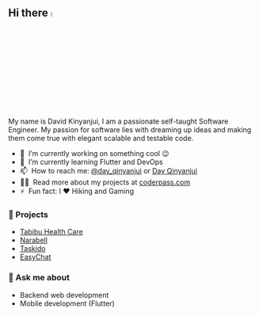 ## Hi there <a href="https://www.coderpass.herokuapp.com/"><img src="https://media.giphy.com/media/hvRJCLFzcasrR4ia7z/giphy.gif" width="5%"></a>

My name is David Kinyanjui, I am a passionate self-taught Software Engineer. My passion for software lies with dreaming up ideas and making them come true with elegant scalable and testable code.

- 🔭 &nbsp;I’m currently working on something cool :wink:
- 🌱 &nbsp;I’m currently learning Flutter and DevOps
- 📫 &nbsp;How to reach me: [@day_qinyanjui](https://twitter.com/day_qinyanjui) or <a rel="me" href="mailto:davidkinyanjui052@gmail.com">Day Qinyanjui</a>
- 👨‍💻 &nbsp;Read more about my projects at [coderpass.com](https://day-lemon.vercel.app/)
- ⚡ &nbsp;Fun fact: I :heart: Hiking and Gaming

### 🚀 Projects
- [Tabibu Health Care](https://github.com/qinyanjuidavid/Tabibu-Health-Care)
- [Narabell](https://github.com/qinyanjuidavid/Narabell)
- [Taskido](https://github.com/qinyanjuidavid/Taskido)
- [EasyChat](https://github.com/qinyanjuidavid/Easy-Chat/commits/master)

### 💬 Ask me about
- Backend web development
- Mobile development (Flutter)
